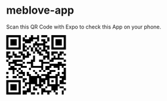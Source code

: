 # meblove-app

Scan this QR Code with Expo to check this App on your phone.

![MEBLOVE QR CODE](https://raw.githubusercontent.com/andrzejmatusik/meblove-app/master/meblove.png)

